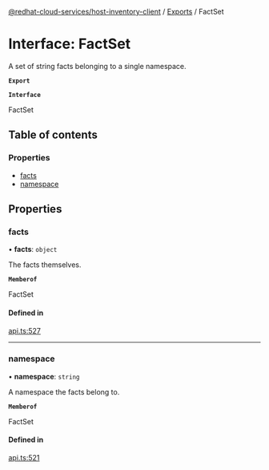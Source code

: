 [@redhat-cloud-services/host-inventory-client](../README.md) / [Exports](../modules.md) / FactSet

# Interface: FactSet

A set of string facts belonging to a single namespace.

**`Export`**

**`Interface`**

FactSet

## Table of contents

### Properties

- [facts](FactSet.md#facts)
- [namespace](FactSet.md#namespace)

## Properties

### facts

• **facts**: `object`

The facts themselves.

**`Memberof`**

FactSet

#### Defined in

[api.ts:527](https://github.com/mkholjuraev/javascript-clients/blob/master/packages/host-inventory/api.ts#L527)

___

### namespace

• **namespace**: `string`

A namespace the facts belong to.

**`Memberof`**

FactSet

#### Defined in

[api.ts:521](https://github.com/mkholjuraev/javascript-clients/blob/master/packages/host-inventory/api.ts#L521)
